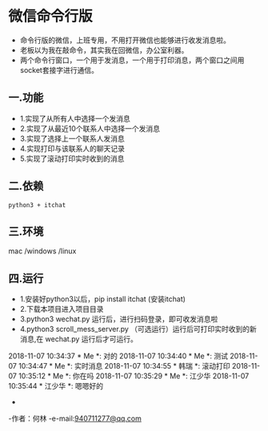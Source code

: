 # 微信命令行版
- 命令行版的微信，上班专用，不用打开微信也能够进行收发消息啦。
- 老板以为我在敲命令，其实我在回微信，办公室利器。
- 两个命令行窗口，一个用于发消息，一个用于打印消息，两个窗口之间用socket套接字进行通信。

## 一.功能
- 1.实现了从所有人中选择一个发消息
- 2.实现了从最近10个联系人中选择一个发消息
- 3.实现了选择上一个联系人发消息
- 4.实现打印与该联系人的聊天记录
- 5.实现了滚动打印实时收到的消息

## 二.依赖
```
python3 + itchat
```

## 三.环境
mac /windows /linux

## 四.运行
- 1.安装好python3以后，pip install itchat (安装itchat)
- 2.下载本项目进入项目目录
- 3.python3 wechat.py 运行后，进行扫码登录，即可收发消息啦
- 4.python3 scroll_mess_server.py （可选运行）运行后可打印实时收到的新消息,在 wechat.py 运行后才可运行。


2018-11-07 10:34:37 * Me *:  对的
2018-11-07 10:34:40 * Me *:  测试
2018-11-07 10:34:47 * Me *:  实时消息
2018-11-07 10:34:55 * 韩瑞 *:  滚动打印
2018-11-07 10:35:12 * Me *:  你在吗
2018-11-07 10:35:29 * Me *:  江少华
2018-11-07 10:35:44 * 江少华 *:  嗯嗯好的



-
-作者：何林 
-e-mail:940711277@qq.com



